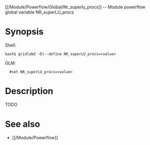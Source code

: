 [[/Module/Powerflow/Global/Nr_superlu_procs]] -- Module powerflow global variable NR_superLU_procs

# Synopsis

Shell:

~~~
bash$ gridlabd -D|--define NR_superLU_procs=<value>
~~~

GLM:

~~~
  #set NR_superLU_procs=<value>
~~~

# Description

TODO

# See also

* [[/Module/Powerflow]]
